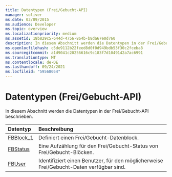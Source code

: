 ```yaml
---
title: Datentypen (Frei/Gebucht-API)
manager: soliver
ms.date: 03/09/2015
ms.audience: Developer
ms.topic: overview
ms.localizationpriority: medium
ms.assetid: 18b829c5-644d-4756-864b-b8da67e0d760
description: In diesem Abschnitt werden die Datentypen in der Frei/Gebucht-API beschrieben.
ms.openlocfilehash: c5de9112b22feed8d0f0d949bdb53f30c2fceba8
ms.sourcegitcommit: a1d9041c20256616c9c183f7d1049142a7ac6991
ms.translationtype: MT
ms.contentlocale: de-DE
ms.lasthandoff: 09/24/2021
ms.locfileid: "59568054"
---
```

# <a name="data-types-freebusy-api"></a>Datentypen (Frei/Gebucht-API)

In diesem Abschnitt werden die Datentypen in der Frei/Gebucht-API beschrieben.
  
|**Datentyp**|**Beschreibung**|
|:-----|:-----|
|[FBBlock_1](fbblock_1.md) <br/> |Definiert einen Frei/Gebucht-Datenblock.  <br/> |
|[FBStatus](fbstatus.md) <br/> |Eine Aufzählung für den Frei/Gebucht-Status von Frei/Gebucht-Blöcken.  <br/> |
|[FBUser](fbuser.md) <br/> |Identifiziert einen Benutzer, für den möglicherweise Frei/Gebucht-Daten verfügbar sind.  <br/> |
   

